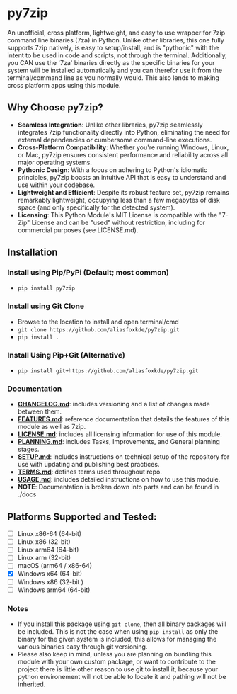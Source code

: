 # py7zip
An unofficial, cross platform, lightweight, and easy to use wrapper for 7zip command line binaries (7za) in Python. 
Unlike other libraries, this one fully supports 7zip natively, is easy to setup/install, and is "pythonic" with 
the intent to be used in code and scripts, not through the terminal. Additionally, you CAN use the '7za' binaries
directly as the specific binaries for your system will be installed automatically and you can therefor use it from
the terminal/command line as you normally would. This also lends to making cross platform apps using this module.

## Why Choose py7zip?
- **Seamless Integration**: Unlike other libraries, py7zip seamlessly integrates 7zip functionality directly into Python, 
  eliminating the need for external dependencies or cumbersome command-line executions.
- **Cross-Platform Compatibility**: Whether you're running Windows, Linux, or Mac, py7zip ensures consistent performance 
  and reliability across all major operating systems.
- **Pythonic Design**: With a focus on adhering to Python's idiomatic principles, py7zip boasts an intuitive API that is 
  easy to understand and use within your codebase.
- **Lightweight and Efficient**: Despite its robust feature set, py7zip remains remarkably lightweight, occupying less 
  than a few megabytes of disk space (and only specifically for the detected system).
- **Licensing**: This Python Module's MIT License is compatible with the "7-Zip" License and can be "used" without 
  restriction, including for commercial purposes (see LICENSE.md).

## Installation

### Install using Pip/PyPi (Default; most common)
- `pip install py7zip`

### Install using Git Clone
- Browse to the location to install and open terminal/cmd
- `git clone https://github.com/aliasfoxkde/py7zip.git`
- `pip install .`

### Install Using Pip+Git (Alternative)
- `pip install git+https://github.com/aliasfoxkde/py7zip.git`

### Documentation
- [**CHANGELOG.md**](https://github.com/aliasfoxkde/py7zip/blob/main/docs/CHANGELOG.md): includes versioning and a 
  list of changes made between them.
- [**FEATURES.md**](https://github.com/aliasfoxkde/py7zip/blob/main/docs/FEATURES.md): reference documentation that 
  details the features of this module as well as 7zip.
- [**LICENSE.md**](https://github.com/aliasfoxkde/py7zip/blob/main/docs/LICENSE.md): includes all licensing 
  information for use of this module.
- [**PLANNING.md**](https://github.com/aliasfoxkde/py7zip/blob/main/docs/PLANNING.md): includes Tasks, Improvements, 
  and General planning stages.
- [**SETUP.md**](https://github.com/aliasfoxkde/py7zip/blob/main/docs/SETUP.md): includes instructions on technical
  setup of the repository for use with updating and publishing best practices.
- [**TERMS.md**](https://github.com/aliasfoxkde/py7zip/blob/main/docs/TERMS.md): defines terms used throughout repo.
- [**USAGE.md**](https://github.com/aliasfoxkde/py7zip/blob/main/docs/USAGE.md): includes detailed instructions on 
  how to use this module.
- **NOTE**: Documentation is broken down into parts and can be found in ./docs

## Platforms Supported and Tested:
- [ ] Linux x86-64 (64-bit)
- [ ] Linux x86 (32-bit)
- [ ] Linux arm64 (64-bit)
- [ ] Linux arm (32-bit)
- [ ] macOS (arm64 / x86-64)
- [x] Windows x64 (64-bit)
- [ ] Windows x86 (32-bit )
- [ ] Windows arm64 (64-bit)

### Notes
- If you install this package using `git clone`, then all binary packages will be included. 
  This is not the case when using `pip install` as only the binary for the given system is 
  included; this allows for managing the various binaries easy through git versioning.
- Please also keep in mind, unless you are planning on bundling this module with your own
  custom package, or want to contribute to the project there is little other reason to use 
  git to install it, because your python environement will not be able to locate it and 
  pathing will not be inherited.